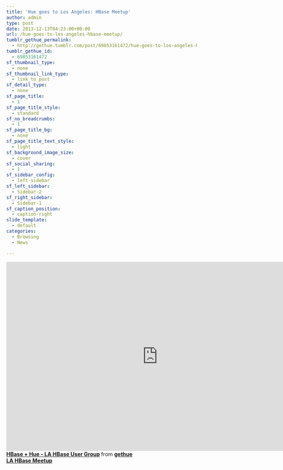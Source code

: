 ```yaml
---
title: 'Hue goes to Los Angeles: HBase Meetup'
author: admin
type: post
date: 2013-12-13T04:23:00+00:00
url: /hue-goes-to-los-angeles-hbase-meetup/
tumblr_gethue_permalink:
  - http://gethue.tumblr.com/post/69853161472/hue-goes-to-los-angeles-hbase-meetup
tumblr_gethue_id:
  - 69853161472
sf_thumbnail_type:
  - none
sf_thumbnail_link_type:
  - link_to_post
sf_detail_type:
  - none
sf_page_title:
  - 1
sf_page_title_style:
  - standard
sf_no_breadcrumbs:
  - 1
sf_page_title_bg:
  - none
sf_page_title_text_style:
  - light
sf_background_image_size:
  - cover
sf_social_sharing:
  - 1
sf_sidebar_config:
  - left-sidebar
sf_left_sidebar:
  - Sidebar-2
sf_right_sidebar:
  - Sidebar-1
sf_caption_position:
  - caption-right
slide_template:
  - default
categories:
  - Browsing
  - News

---
```

 <iframe frameborder="0" height="500" marginheight="0" marginwidth="0" scrolling="no" src="http://www.slideshare.net/slideshow/embed_code/29157913" width="800"></iframe>

<div>
  <strong> <a title="HBase + Hue - LA HBase User Group" href="https://slideshare.net/gethue/hbase-hue-la-hbase-user-group" target="_blank" rel="noopener noreferrer">HBase + Hue - LA HBase User Group</a> </strong> from <strong><a href="http://www.slideshare.net/gethue" target="_blank" rel="noopener noreferrer">gethue</a></strong>
</div>

<div>
</div>

<div>
  <a href="http://www.meetup.com/Los-Angeles-HBase-User-group/events/152073322/"><strong>LA HBase Meetup</strong></a>
</div>
